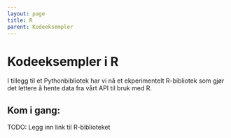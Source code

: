 ```yaml
---
layout: page
title: R
parent: Kodeeksempler
---
```


# Kodeeksempler i R

I tillegg til et Pythonbibliotek har vi nå et ekperimentelt R-bibliotek som gjør det lettere å hente data fra vårt API til bruk med R.

## Kom i gang:
TODO: Legg inn link til R-biblioteket
